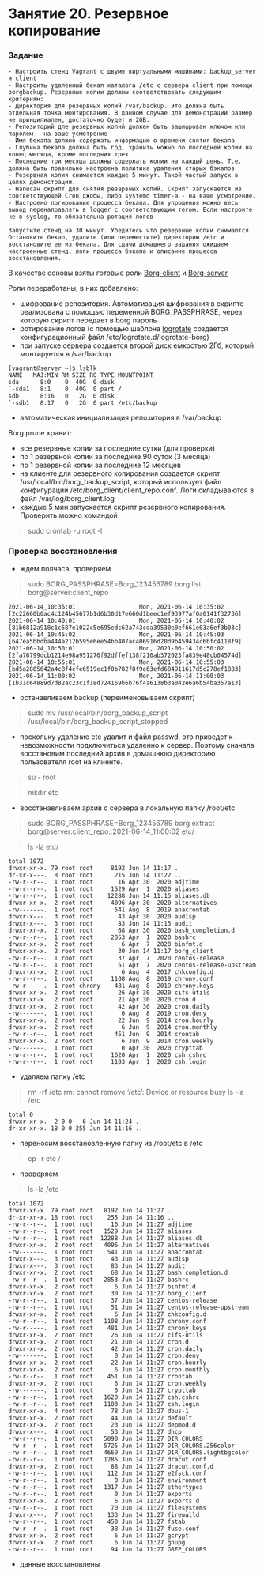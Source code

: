 # Занятие 20. Резервное копирование 

### Задание

```
- Настроить стенд Vagrant с двумя виртуальными машинами: backup_server и client
- Настроить удаленный бекап каталога /etc c сервера client при помощи borgbackup. Резервные копии должны соответствовать следующим критериям:
- Директория для резервных копий /var/backup. Это должна быть отдельная точка монтирования. В данном случае для демонстрации размер не принципиален, достаточно будет и 2GB.
- Репозиторий дле резервных копий должен быть зашифрован ключом или паролем - на ваше усмотрение
- Имя бекапа должно содержать информацию о времени снятия бекапа
- Глубина бекапа должна быть год, хранить можно по последней копии на конец месяца, кроме последних трех. 
- Последние три месяца должны содержать копии на каждый день. Т.е. должна быть правильно настроена политика удаления старых бэкапов
- Резервная копия снимается каждые 5 минут. Такой частый запуск в целях демонстрации.
- Написан скрипт для снятия резервных копий. Скрипт запускается из соответствующей Cron джобы, либо systemd timer-а - на ваше усмотрение.
- Настроено логирование процесса бекапа. Для упрощения можно весь вывод перенаправлять в logger с соответствующим тегом. Если настроите не в syslog, то обязательна ротация логов

Запустите стенд на 30 минут. Убедитесь что резервные копии снимаются. Остановите бекап, удалите (или переместите) директорию /etc и восстановите ее из бекапа. Для сдачи домашнего задания ожидаем настроенные стенд, логи процесса бэкапа и описание процесса восстановления.
```

В качестве основы взяты готовые роли [Borg-client](https://github.com/yurihs/ansible-role-borg-client) и [Borg-server](https://github.com/yurihs/ansible-role-borg-server)

Роли переработаны, в них добавлено:
- шифрование репозитория. Автоматизация шифрования в скрипте реализована с помощью переменной BORG_PASSPHRASE, через которую скрипт передает в borg пароль
- ротирование логов (с помощью шаблона [logrotate](/roles/borg-client/templates/logrotate.j2) создается конфигурационный файл /etc/logrotate.d/logrotate-borg)
- при запуске сервера создается второй диск емкостью 2Гб, который монтируется в /var/backup
```
[vagrant@server ~]$ lsblk
NAME   MAJ:MIN RM SIZE RO TYPE MOUNTPOINT
sda      8:0    0  40G  0 disk
`-sda1   8:1    0  40G  0 part /
sdb      8:16   0   2G  0 disk
`-sdb1   8:17   0   2G  0 part /etc/backup
```
- автоматическая инициализация репозитория в /var/backup

Borg prune хранит:
- все резервные копии за последние сутки (для проверки)
- по 1 резервной копии за последние 90 суток (3 месяца)
- по 1 резервной копии за последние 12 месяцев
- на клиенте для резервного копирования создается скрипт /usr/local/bin/borg_backup_script, который использует файл конфигурации /etc/borg_client/client_repo.conf. Логи складываются в файл /var/log/borg_client.log
- каждые 5 мин запускается скрипт резервного копирования. Проверить можно командой
>sudo crontab -u root -l

### Проверка восстановления
- ждем полчаса, проверяем 
>sudo BORG_PASSPHRASE=Borg_123456789 borg list borg@server:client_repo
```
2021-06-14_10:35:01                  Mon, 2021-06-14 10:35:02 [2c22660b0ac4c124b45677b1d6b30d17e660d1beec1ef93977af0a0141f32736]
2021-06-14_10:40:01                  Mon, 2021-06-14 10:40:02 [81b6812a918c1c587e1022c5e695edc62a743cda39530e0ef661e03a6ef3b03c]
2021-06-14_10:45:02                  Mon, 2021-06-14 10:45:03 [647ea5bbdba444a212b595e6ee54bb407ac406916d20d9b459434c6bfc4118f9]
2021-06-14_10:50:01                  Mon, 2021-06-14 10:50:02 [2fa76799dcb1214e98a951270f92dffef138f210ab372023fa839e48cb04574d]
2021-06-14_10:55:01                  Mon, 2021-06-14 10:55:03 [bd5a2805642a4c8f4cfe6519ec1f0b782f8f9e63efd684911617d5c278ef1883]
2021-06-14_11:00:02                  Mon, 2021-06-14 11:00:03 [1b31c64889d7d82ac23c1f18d724169b6b76f4a6138b3a042e6a6b54ba357a13]
```
- останавливаем backup (переименовываем скрипт)
>sudo mv /usr/local/bin/borg_backup_script /usr/local/bin/borg_backup_script_stopped
- поскольку удаление etc удалит и файл passwd, это приведет к невозможности подключиться удаленно к сервер. Поэтому сначала восстановим последний архив в домашнюю директорию пользователя root на клиенте.
>su - root

>mkdir etc
- восстанавливаем архив с сервера в локальную папку /root/etc
>sudo BORG_PASSPHRASE=Borg_123456789 borg extract borg@server:client_repo::2021-06-14_11:00:02 etc/

>ls -la etc/
```
total 1072
drwxr-xr-x. 79 root root     8192 Jun 14 11:17 .
dr-xr-x---.  8 root root      215 Jun 14 11:22 ..
-rw-r--r--.  1 root root       16 Apr 30  2020 adjtime
-rw-r--r--.  1 root root     1529 Apr  1  2020 aliases
-rw-r--r--.  1 root root    12288 Jun 14 11:15 aliases.db
drwxr-xr-x.  2 root root     4096 Apr 30  2020 alternatives
-rw-------.  1 root root      541 Aug  8  2019 anacrontab
drwxr-x---.  3 root root       43 Apr 30  2020 audisp
drwxr-x---.  3 root root       83 Jun 14 11:15 audit
drwxr-xr-x.  2 root root       68 Apr 30  2020 bash_completion.d
-rw-r--r--.  1 root root     2853 Apr  1  2020 bashrc
drwxr-xr-x.  2 root root        6 Apr  7  2020 binfmt.d
drwxr-xr-x.  2 root root       30 Jun 14 11:17 borg_client
-rw-r--r--.  1 root root       37 Apr  7  2020 centos-release
-rw-r--r--.  1 root root       51 Apr  7  2020 centos-release-upstream
drwxr-xr-x.  2 root root        6 Aug  4  2017 chkconfig.d
-rw-r--r--.  1 root root     1108 Aug  8  2019 chrony.conf
-rw-r-----.  1 root chrony    481 Aug  8  2019 chrony.keys
drwxr-xr-x.  2 root root       26 Apr 30  2020 cifs-utils
drwxr-xr-x.  2 root root       21 Apr 30  2020 cron.d
drwxr-xr-x.  2 root root       42 Apr 30  2020 cron.daily
-rw-------.  1 root root        0 Aug  8  2019 cron.deny
drwxr-xr-x.  2 root root       22 Jun  9  2014 cron.hourly
drwxr-xr-x.  2 root root        6 Jun  9  2014 cron.monthly
-rw-r--r--.  1 root root      451 Jun  9  2014 crontab
drwxr-xr-x.  2 root root        6 Jun  9  2014 cron.weekly
-rw-------.  1 root root        0 Apr 30  2020 crypttab
-rw-r--r--.  1 root root     1620 Apr  1  2020 csh.cshrc
-rw-r--r--.  1 root root     1103 Apr  1  2020 csh.login
```
- удаляем папку /etc
>rm -rf /etc
rm: cannot remove ‘/etc’: Device or resource busy
>ls -la /etc
```
total 0
drwxr-xr-x.  2 0 0   6 Jun 14 11:24 .
dr-xr-xr-x. 18 0 0 255 Jun 14 11:16 ..
```
- переносим восстановленную папку из /root/etc в /etc
>cp -r etc /
- проверяем
>ls -la /etc
```
total 1072
drwxr-xr-x. 79 root root   8192 Jun 14 11:27 .
dr-xr-xr-x. 18 root root    255 Jun 14 11:16 ..
-rw-r--r--.  1 root root     16 Jun 14 11:27 adjtime
-rw-r--r--.  1 root root   1529 Jun 14 11:27 aliases
-rw-r--r--.  1 root root  12288 Jun 14 11:27 aliases.db
drwxr-xr-x.  2 root root   4096 Jun 14 11:27 alternatives
-rw-------.  1 root root    541 Jun 14 11:27 anacrontab
drwxr-x---.  3 root root     43 Jun 14 11:27 audisp
drwxr-x---.  3 root root     83 Jun 14 11:27 audit
drwxr-xr-x.  2 root root     68 Jun 14 11:27 bash_completion.d
-rw-r--r--.  1 root root   2853 Jun 14 11:27 bashrc
drwxr-xr-x.  2 root root      6 Jun 14 11:27 binfmt.d
drwxr-xr-x.  2 root root     30 Jun 14 11:27 borg_client
-rw-r--r--.  1 root root     37 Jun 14 11:27 centos-release
-rw-r--r--.  1 root root     51 Jun 14 11:27 centos-release-upstream
drwxr-xr-x.  2 root root      6 Jun 14 11:27 chkconfig.d
-rw-r--r--.  1 root root   1108 Jun 14 11:27 chrony.conf
-rw-r-----.  1 root root    481 Jun 14 11:27 chrony.keys
drwxr-xr-x.  2 root root     26 Jun 14 11:27 cifs-utils
drwxr-xr-x.  2 root root     21 Jun 14 11:27 cron.d
drwxr-xr-x.  2 root root     42 Jun 14 11:27 cron.daily
-rw-------.  1 root root      0 Jun 14 11:27 cron.deny
drwxr-xr-x.  2 root root     22 Jun 14 11:27 cron.hourly
drwxr-xr-x.  2 root root      6 Jun 14 11:27 cron.monthly
-rw-r--r--.  1 root root    451 Jun 14 11:27 crontab
drwxr-xr-x.  2 root root      6 Jun 14 11:27 cron.weekly
-rw-------.  1 root root      0 Jun 14 11:27 crypttab
-rw-r--r--.  1 root root   1620 Jun 14 11:27 csh.cshrc
-rw-r--r--.  1 root root   1103 Jun 14 11:27 csh.login
drwxr-xr-x.  4 root root     78 Jun 14 11:27 dbus-1
drwxr-xr-x.  2 root root     44 Jun 14 11:27 default
drwxr-xr-x.  2 root root     23 Jun 14 11:27 depmod.d
drwxr-x---.  4 root root     53 Jun 14 11:27 dhcp
-rw-r--r--.  1 root root   5090 Jun 14 11:27 DIR_COLORS
-rw-r--r--.  1 root root   5725 Jun 14 11:27 DIR_COLORS.256color
-rw-r--r--.  1 root root   4669 Jun 14 11:27 DIR_COLORS.lightbgcolor
-rw-r--r--.  1 root root   1285 Jun 14 11:27 dracut.conf
drwxr-xr-x.  2 root root     88 Jun 14 11:27 dracut.conf.d
-rw-r--r--.  1 root root    112 Jun 14 11:27 e2fsck.conf
-rw-r--r--.  1 root root      0 Jun 14 11:27 environment
-rw-r--r--.  1 root root   1317 Jun 14 11:27 ethertypes
-rw-r--r--.  1 root root      0 Jun 14 11:27 exports
drwxr-xr-x.  2 root root      6 Jun 14 11:27 exports.d
-rw-r--r--.  1 root root     70 Jun 14 11:27 filesystems
drwxr-x---.  7 root root    133 Jun 14 11:27 firewalld
-rw-r--r--.  1 root root    450 Jun 14 11:27 fstab
-rw-r--r--.  1 root root     38 Jun 14 11:27 fuse.conf
drwxr-xr-x.  2 root root      6 Jun 14 11:27 gcrypt
drwxr-xr-x.  2 root root      6 Jun 14 11:27 gnupg
-rw-r--r--.  1 root root     94 Jun 14 11:27 GREP_COLORS
```
- данные восстановлены